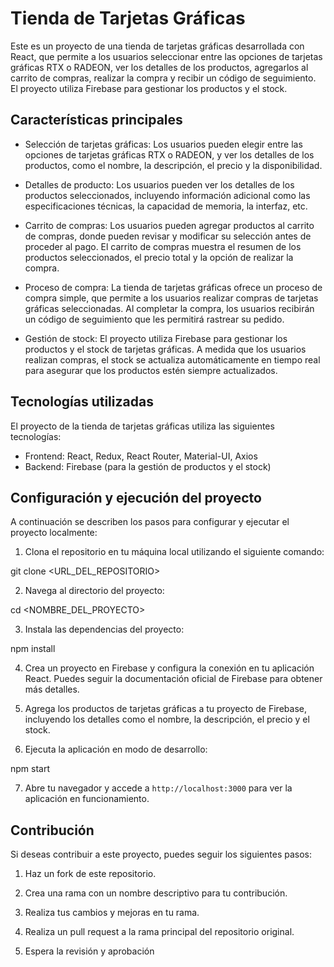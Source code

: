 
# Tienda de Tarjetas Gráficas

Este es un proyecto de una tienda de tarjetas gráficas desarrollada con React, que permite a los usuarios seleccionar entre las opciones de tarjetas gráficas RTX o RADEON, ver los detalles de los productos, agregarlos al carrito de compras, realizar la compra y recibir un código de seguimiento. El proyecto utiliza Firebase para gestionar los productos y el stock.

## Características principales

- Selección de tarjetas gráficas: Los usuarios pueden elegir entre las opciones de tarjetas gráficas RTX o RADEON, y ver los detalles de los productos, como el nombre, la descripción, el precio y la disponibilidad.

- Detalles de producto: Los usuarios pueden ver los detalles de los productos seleccionados, incluyendo información adicional como las especificaciones técnicas, la capacidad de memoria, la interfaz, etc.

- Carrito de compras: Los usuarios pueden agregar productos al carrito de compras, donde pueden revisar y modificar su selección antes de proceder al pago. El carrito de compras muestra el resumen de los productos seleccionados, el precio total y la opción de realizar la compra.

- Proceso de compra: La tienda de tarjetas gráficas ofrece un proceso de compra simple, que permite a los usuarios realizar compras de tarjetas gráficas seleccionadas. Al completar la compra, los usuarios recibirán un código de seguimiento que les permitirá rastrear su pedido.

- Gestión de stock: El proyecto utiliza Firebase para gestionar los productos y el stock de tarjetas gráficas. A medida que los usuarios realizan compras, el stock se actualiza automáticamente en tiempo real para asegurar que los productos estén siempre actualizados.

## Tecnologías utilizadas

El proyecto de la tienda de tarjetas gráficas utiliza las siguientes tecnologías:

- Frontend: React, Redux, React Router, Material-UI, Axios
- Backend: Firebase (para la gestión de productos y el stock)

## Configuración y ejecución del proyecto

A continuación se describen los pasos para configurar y ejecutar el proyecto localmente:

1. Clona el repositorio en tu máquina local utilizando el siguiente comando:

git clone <URL_DEL_REPOSITORIO>


2. Navega al directorio del proyecto:

cd <NOMBRE_DEL_PROYECTO>


3. Instala las dependencias del proyecto:

npm install


4. Crea un proyecto en Firebase y configura la conexión en tu aplicación React. Puedes seguir la documentación oficial de Firebase para obtener más detalles.

5. Agrega los productos de tarjetas gráficas a tu proyecto de Firebase, incluyendo los detalles como el nombre, la descripción, el precio y el stock.

6. Ejecuta la aplicación en modo de desarrollo:

npm start


7. Abre tu navegador y accede a `http://localhost:3000` para ver la aplicación en funcionamiento.

## Contribución

Si deseas contribuir a este proyecto, puedes seguir los siguientes pasos:

1. Haz un fork de este repositorio.

2. Crea una rama con un nombre descriptivo para tu contribución.

3. Realiza tus cambios y mejoras en tu rama.

4. Realiza un pull request a la rama principal del repositorio original.

5. Espera la revisión y aprobación

